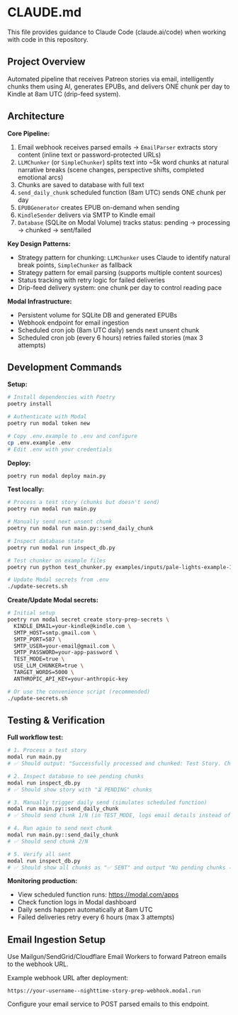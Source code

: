 # CLAUDE.md

This file provides guidance to Claude Code (claude.ai/code) when working with code in this repository.

## Project Overview

Automated pipeline that receives Patreon stories via email, intelligently chunks them using AI, generates EPUBs, and delivers ONE chunk per day to Kindle at 8am UTC (drip-feed system).

## Architecture

**Core Pipeline:**
1. Email webhook receives parsed emails → `EmailParser` extracts story content (inline text or password-protected URLs)
2. `LLMChunker` (or `SimpleChunker`) splits text into ~5k word chunks at natural narrative breaks (scene changes, perspective shifts, completed emotional arcs)
3. Chunks are saved to database with full text
4. `send_daily_chunk` scheduled function (8am UTC) sends ONE chunk per day
5. `EPUBGenerator` creates EPUB on-demand when sending
6. `KindleSender` delivers via SMTP to Kindle email
7. `Database` (SQLite on Modal Volume) tracks status: pending → processing → chunked → sent/failed

**Key Design Patterns:**
- Strategy pattern for chunking: `LLMChunker` uses Claude to identify natural break points, `SimpleChunker` as fallback
- Strategy pattern for email parsing (supports multiple content sources)
- Status tracking with retry logic for failed deliveries
- Drip-feed delivery system: one chunk per day to control reading pace

**Modal Infrastructure:**
- Persistent volume for SQLite DB and generated EPUBs
- Webhook endpoint for email ingestion
- Scheduled cron job (8am UTC daily) sends next unsent chunk
- Scheduled cron job (every 6 hours) retries failed stories (max 3 attempts)

## Development Commands

**Setup:**
```bash
# Install dependencies with Poetry
poetry install

# Authenticate with Modal
poetry run modal token new

# Copy .env.example to .env and configure
cp .env.example .env
# Edit .env with your credentials
```

**Deploy:**
```bash
poetry run modal deploy main.py
```

**Test locally:**
```bash
# Process a test story (chunks but doesn't send)
poetry run modal run main.py

# Manually send next unsent chunk
poetry run modal run main.py::send_daily_chunk

# Inspect database state
poetry run modal run inspect_db.py

# Test chunker on example files
poetry run python test_chunker.py examples/inputs/pale-lights-example-1.txt 5000

# Update Modal secrets from .env
./update-secrets.sh
```

**Create/Update Modal secrets:**
```bash
# Initial setup
poetry run modal secret create story-prep-secrets \
  KINDLE_EMAIL=your-kindle@kindle.com \
  SMTP_HOST=smtp.gmail.com \
  SMTP_PORT=587 \
  SMTP_USER=your-email@gmail.com \
  SMTP_PASSWORD=your-app-password \
  TEST_MODE=true \
  USE_LLM_CHUNKER=true \
  TARGET_WORDS=5000 \
  ANTHROPIC_API_KEY=your-anthropic-key

# Or use the convenience script (recommended)
./update-secrets.sh
```

## Testing & Verification

**Full workflow test:**
```bash
# 1. Process a test story
modal run main.py
# ✅ Should output: "Successfully processed and chunked: Test Story. Chunks will be sent daily."

# 2. Inspect database to see pending chunks
modal run inspect_db.py
# ✅ Should show story with "⏳ PENDING" chunks

# 3. Manually trigger daily send (simulates scheduled function)
modal run main.py::send_daily_chunk
# ✅ Should send chunk 1/N (in TEST_MODE, logs email details instead of sending)

# 4. Run again to send next chunk
modal run main.py::send_daily_chunk
# ✅ Should send chunk 2/N

# 5. Verify all sent
modal run inspect_db.py
# ✅ Should show all chunks as "✅ SENT" and output "No pending chunks - all caught up!"
```

**Monitoring production:**
- View scheduled function runs: https://modal.com/apps
- Check function logs in Modal dashboard
- Daily sends happen automatically at 8am UTC
- Failed deliveries retry every 6 hours (max 3 attempts)

## Email Ingestion Setup

Use Mailgun/SendGrid/Cloudflare Email Workers to forward Patreon emails to the webhook URL.

Example webhook URL after deployment:
```
https://your-username--nighttime-story-prep-webhook.modal.run
```

Configure your email service to POST parsed emails to this endpoint.
